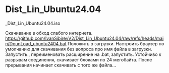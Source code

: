 # Dist_Lin_Ubuntu24.04
_Dist_Lin_Ubuntu24.04.iso

Скачивание в обход слабого интернета.
https://github.com/IvanSibirevV2/Dist_Lin_Ubuntu24.04/raw/refs/heads/main/DounLoad_ubuntu2404.bat
Положить в загрузки.
Настроить браузер по умолчанию для скачивания без вопроса про имя файла в загрузки.
Запустить., переименовать расширение на .bat, запустить.
Устойчиво к разрывам соединения, скачивает блоками  по 24 мегобайта.
После прерывания начинает скачивать с того же файла...
